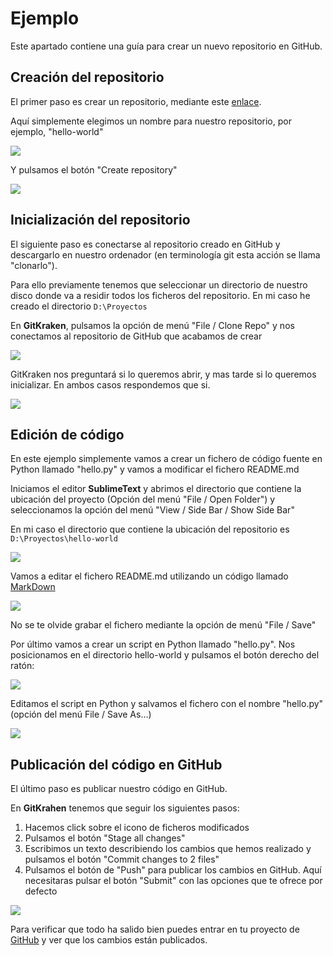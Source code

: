# Ejemplo 

Este apartado contiene una guía para crear un nuevo repositorio en GitHub.

## Creación del repositorio

El primer paso es crear un repositorio, mediante este [enlace](https://github.com/new).

Aquí simplemente elegimos un nombre para nuestro repositorio, por ejemplo, "hello-world" 

![](/images/Proyecto-1.png)

Y pulsamos el botón "Create repository"

![](/images/Proyecto-2.png)

## Inicialización del repositorio

El siguiente paso es conectarse al repositorio creado en GitHub y descargarlo en nuestro ordenador (en terminología git esta acción se llama "clonarlo").  

Para ello previamente tenemos que seleccionar un directorio de nuestro disco donde va a residir todos los ficheros del repositorio. En mi caso he creado el directorio `D:\Proyectos`

En **GitKraken**, pulsamos la opción de menú "File / Clone Repo" y nos conectamos al repositorio de GitHub que acabamos de crear

![](/images/Proyecto-3.png)

GitKraken nos preguntará si lo queremos abrir, y mas tarde si lo queremos inicializar. En ambos casos respondemos que si.

![](/images/Proyecto-4.png)

## Edición de código

En este ejemplo simplemente vamos a crear un fichero de código fuente en Python llamado "hello.py" y vamos a modificar el fichero README.md

Iniciamos el editor **SublimeText** y abrimos el directorio que contiene la ubicación del proyecto (Opción del menú "File / Open Folder") y seleccionamos la opción del menú "View / Side Bar / Show Side Bar"

En mi caso el directorio que contiene la ubicación del repositorio es `D:\Proyectos\hello-world`

![](/images/Proyecto-5.png)

Vamos a editar el fichero README.md utilizando un código llamado [MarkDown](https://guides.github.com/features/mastering-markdown/)

![](/images/Proyecto-6.png)

No se te olvide grabar el fichero mediante la opción de menú "File / Save"

Por último vamos a crear un script en Python llamado "hello.py". Nos posicionamos en el directorio hello-world y pulsamos el botón derecho del ratón:

![](/images/Proyecto-7.png)

Editamos el script en Python y salvamos el fichero con el nombre "hello.py" (opción del menú File / Save As...)

![](/images/Proyecto-8.png)

## Publicación del código en GitHub

El último paso es publicar nuestro código en GitHub. 

En **GitKrahen** tenemos que seguir los siguientes pasos:

1. Hacemos click sobre el icono de ficheros modificados
2. Pulsamos el botón "Stage all changes"
3. Escribimos un texto describiendo los cambios que hemos realizado y pulsamos el botón "Commit changes to 2 files"
4. Pulsamos el botón de "Push" para publicar los cambios en GitHub. Aquí necesitaras pulsar el botón "Submit" con las opciones que te ofrece por defecto

![](/images/Proyecto-9.png)

Para verificar que todo ha salido bien puedes entrar en tu proyecto de [GitHub](https://github.com/) y ver que los cambios están publicados.
